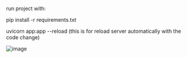 run project with:

pip install -r requirements.txt

uvicorn app:app --reload (this is for reload server automatically with the code change)

![image](https://user-images.githubusercontent.com/54113997/203898564-de4ea670-2d45-488c-b726-b1b1dc1482b7.png)
